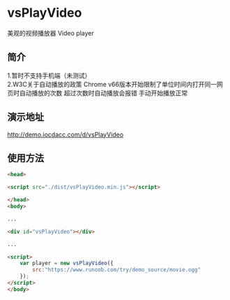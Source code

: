 # vsPlayVideo

美观的视频播放器
Video player

## 简介

1.暂时不支持手机端（未测试）  
2.W3C关于自动播放的政策 Chrome v66版本开始限制了单位时间内打开同一网页时自动播放的次数 超过次数时自动播放会报错 手动开始播放正常

## 演示地址

http://demo.iocdacc.com/d/vsPlayVideo

## 使用方法
```html
<head>

<script src="./dist/vsPlayVideo.min.js"></script>

</head>
<body>

...

<div id="vsPlayVideo"></div>

...

<script>
    var player = new vsPlayVideo({
        src:"https://www.runoob.com/try/demo_source/movie.ogg"
    });
</script>
</body>
```
